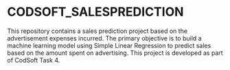# CODSOFT_SALESPREDICTION

This repository contains a sales prediction project based on the advertisement expenses incurred. The primary objective is to build a machine learning model using Simple Linear Regression to predict sales based on the amount spent on advertising. This project is developed as part of CodSoft Task 4.
